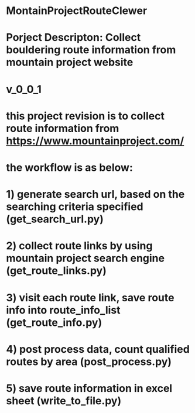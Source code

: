 # MontainProjectRouteClewer
# Porject Descripton: Collect bouldering route information from mountain project website
#
# v_0_0_1
# this project revision is to collect route information from https://www.mountainproject.com/
# the workflow is as below:
# 1) generate search url, based on the searching criteria specified (get_search_url.py)
# 2) collect route links by using mountain project search engine (get_route_links.py)
# 3) visit each route link, save route info into route_info_list (get_route_info.py)
# 4) post process data, count qualified routes by area (post_process.py)
# 5) save route information in excel sheet (write_to_file.py)
